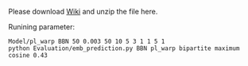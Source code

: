 Please download [Wiki](https://drive.google.com/file/d/0B2ke42d0kYFfVC1fazdKYnVhYWs/view?usp=sharing) and unzip the file here.

Runining parameter:
```
Model/pl_warp BBN 50 0.003 50 10 5 3 1 1 5 1
python Evaluation/emb_prediction.py BBN pl_warp bipartite maximum cosine 0.43
```
